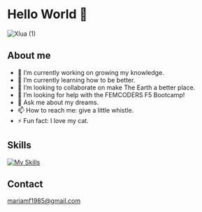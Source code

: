 # Hello World 🖖 

![Xlua (1)](https://github.com/mariamf1985/mariamf1985/assets/149203611/677d0992-f73b-46b6-bb07-50df3a486741)


## About me

- 🔭 I’m currently working on growing my knowledge.
- 🌱 I’m currently learning how to be better.
- 👯 I’m looking to collaborate on make The Earth a better place.
- 🤔 I’m looking for help with the FEMCODERS F5 Bootcamp!
- 💬 Ask me about my dreams.
- 📫 How to reach me: give a little whistle.
- ⚡ Fun fact: I love my cat.

## Skills
[![My Skills](https://skillicons.dev/icons?i=js,html,css,figma,github,git,netlify,vscode,discord)](https://skillicons.dev)

## Contact

mariamf1985@gmail.com
